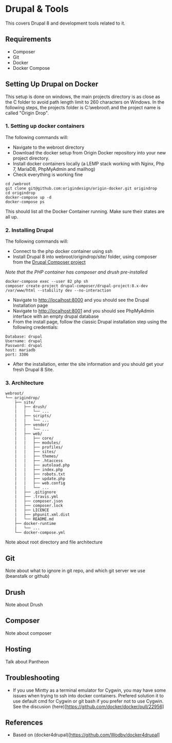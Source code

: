 # Drupal & Tools

This covers Drupal 8 and development tools related to it.

## Requirements
- Composer
- Git
- Docker
- Docker Compose

## Setting Up Drupal on Docker

This setup is done on windows, the main projects directory is as close as the C folder to avoid path length limit to 260 characters on Windows. In the following steps, the projects folder is C:\webroot\ and the project name is called "Origin Drop".

### 1. Setting up docker containers

The following commands will:
- Navigate to the webroot directory
- Download the docker setup from Origin Docker repository into your new project directory.
- Install docker containers locally (a LEMP stack working with Nginx, Php 7, MariaDB, PhpMyAdmin and mailhog)
- Check everything is working fine
```shell
cd /webroot
git clone git@github.com:origindesign/origin-docker.git origindrop
cd origindrop
docker-compose up -d
docker-compose ps
```
This should list all the Docker Container running. Make sure their states are all up.

### 2. Installing Drupal

The following commands will:
- Connect to the php docker container using ssh
- Install Drupal 8 into webroot/origindrop/site/ folder, using composer from the [Drupal Composer project](https://github.com/drupal-composer/drupal-project)

*Note that the PHP container has composer and drush pre-installed*

```shell
docker-compose exec --user 82 php sh
composer create-project drupal-composer/drupal-project:8.x-dev /var/www/html --stability dev --no-interaction
```
- Navigate to <http://localhost:8000> and you should see the Drupal Installation page
- Navigate to <http://localhost:8001> and you should see PhpMyAdmin interface with an empty drupal database
- From the install page, follow the classic Drupal installation step using the following credentials:
```
Database: drupal
Username: drupal
Password: drupal
host: mariadb
port: 3306
```
- After the installation, enter the site information and you should get your fresh Drupal 8 Site.

### 3. Architecture

```
webroot/
└── origindrop/
    ├── site/
    |   ├── drush/
    |   |   └── ...
    |   ├── scripts/
    |   |   └── ...
    |   ├── vendor/
    |   |   └── ...
    |   ├── web/
    |   |   ├── core/
    |   |   ├── modules/
    |   |   ├── profiles/
    |   |   ├── sites/
    |   |   ├── themes/
    |   |   ├── .htaccess
    |   |   ├── autoload.php
    |   |   ├── index.php
    |   |   ├── robots.txt
    |   |   ├── update.php
    |   |   ├── web.config
    |   |   └── ...
    |   ├── .gitignore
    |   ├── .travis.yml
    |   ├── composer.json
    |   ├── composer.lock
    |   ├── LICENCE
    |   ├── phpunit.xml.dist
    |   └── README.md
    ├── docker-runtime
    |   └── ...
    └── docker-compose.yml
```

Note about root directory and file architecture

## Git

Note about what to ignore in git repo, and which git server we use (beanstalk or github)

## Drush

Note about Drush

## Composer

Note about composer

## Hosting

Talk about Pantheon

## Troubleshooting
- If you use Mintty as a terminal emulator for Cygwin, you may have some issues when trying to ssh into docker containers. Prefered solution it to use default cmd for Cygwin or git bash if you prefer not to use Cygwin. See the discusion (here)[https://github.com/docker/docker/pull/22956]

## References
- Based on (docker4drupal)[https://github.com/Wodby/docker4drupal]


